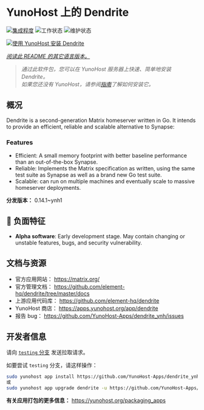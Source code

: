 <!--
注意：此 README 由 <https://github.com/YunoHost/apps/tree/master/tools/readme_generator> 自动生成
请勿手动编辑。
-->

# YunoHost 上的 Dendrite

[![集成程度](https://apps.yunohost.org/badge/integration/dendrite)](https://ci-apps.yunohost.org/ci/apps/dendrite/)
![工作状态](https://apps.yunohost.org/badge/state/dendrite)
![维护状态](https://apps.yunohost.org/badge/maintained/dendrite)

[![使用 YunoHost 安装 Dendrite](https://install-app.yunohost.org/install-with-yunohost.svg)](https://install-app.yunohost.org/?app=dendrite)

*[阅读此 README 的其它语言版本。](./ALL_README.md)*

> *通过此软件包，您可以在 YunoHost 服务器上快速、简单地安装 Dendrite。*  
> *如果您还没有 YunoHost，请参阅[指南](https://yunohost.org/install)了解如何安装它。*

## 概况

Dendrite is a second-generation Matrix homeserver written in Go. It intends to provide an efficient, reliable and scalable alternative to Synapse:

### Features

- Efficient: A small memory footprint with better baseline performance than an out-of-the-box Synapse.
- Reliable: Implements the Matrix specification as written, using the same test suite as Synapse as well as a brand new Go test suite.
- Scalable: can run on multiple machines and eventually scale to massive homeserver deployments.


**分发版本：** 0.14.1~ynh1
## :red_circle: 负面特征

- **Alpha software**: Early development stage. May contain changing or unstable features, bugs, and security vulnerability.

## 文档与资源

- 官方应用网站： <https://matrix.org/>
- 官方管理文档： <https://github.com/element-hq/dendrite/tree/master/docs>
- 上游应用代码库： <https://github.com/element-hq/dendrite>
- YunoHost 商店： <https://apps.yunohost.org/app/dendrite>
- 报告 bug： <https://github.com/YunoHost-Apps/dendrite_ynh/issues>

## 开发者信息

请向 [`testing` 分支](https://github.com/YunoHost-Apps/dendrite_ynh/tree/testing) 发送拉取请求。

如要尝试 `testing` 分支，请这样操作：

```bash
sudo yunohost app install https://github.com/YunoHost-Apps/dendrite_ynh/tree/testing --debug
或
sudo yunohost app upgrade dendrite -u https://github.com/YunoHost-Apps/dendrite_ynh/tree/testing --debug
```

**有关应用打包的更多信息：** <https://yunohost.org/packaging_apps>
